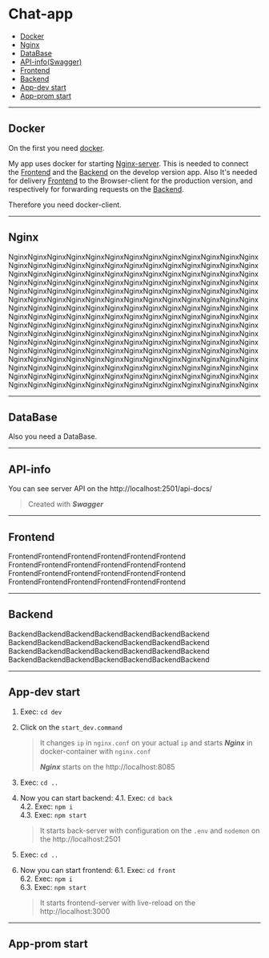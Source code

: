 Chat-app
=============================


- [Docker](#Docker)
- [Nginx](#Nginx)
- [DataBase](#DataBase)
- [API-info(Swagger)](#API\-info)
- [Frontend](#Frontend)
- [Backend](#Backend)
- [App-dev start](#App\-dev-start)
- [App-prom start](#App\-prom-start)

---

## Docker

On the first you need [docker](https://www.docker.com).

My app uses docker for starting [Nginx-server](https://hub.docker.com/_/nginx).
This is needed to connect the [Frontend](./front) and the [Backend](./back) on the develop version app.
Also It's needed for delivery [Frontend](./front) to the Browser-client for the production version, and respectively for forwarding requests on the [Backend](./back).

Therefore you need docker-client.

---

## Nginx

NginxNginxNginxNginxNginxNginxNginxNginxNginxNginxNginxNginxNginxNginxNginxNginxNginxNginxNginxNginxNginxNginxNginxNginxNginxNginx
NginxNginxNginxNginxNginxNginxNginxNginxNginxNginxNginxNginxNginxNginxNginxNginxNginxNginxNginxNginxNginxNginxNginxNginxNginxNginx
NginxNginxNginxNginxNginxNginxNginxNginxNginxNginxNginxNginxNginxNginxNginxNginxNginxNginxNginxNginxNginxNginxNginxNginxNginxNginx
NginxNginxNginxNginxNginxNginxNginxNginxNginxNginxNginxNginxNginxNginxNginxNginxNginxNginxNginxNginxNginxNginxNginxNginxNginxNginx
NginxNginxNginxNginxNginxNginxNginxNginxNginxNginxNginxNginxNginxNginxNginxNginxNginxNginxNginxNginxNginxNginxNginxNginxNginxNginx
NginxNginxNginxNginxNginxNginxNginxNginxNginxNginxNginxNginxNginxNginxNginxNginxNginxNginxNginxNginxNginxNginxNginxNginxNginxNginx
NginxNginxNginxNginxNginxNginxNginxNginxNginxNginxNginxNginxNginxNginxNginxNginxNginxNginxNginxNginxNginxNginxNginxNginxNginxNginx
NginxNginxNginxNginxNginxNginxNginxNginxNginxNginxNginxNginxNginxNginxNginxNginxNginxNginxNginxNginxNginxNginxNginxNginxNginxNginx

---

## DataBase

Also you need a DataBase.

---

## API-info

You can see server API on the http://localhost:2501/api-docs/

>Created with <b><i>Swagger</i></b>


---

## Frontend

FrontendFrontendFrontendFrontendFrontendFrontend
FrontendFrontendFrontendFrontendFrontendFrontend
FrontendFrontendFrontendFrontendFrontendFrontend
FrontendFrontendFrontendFrontendFrontendFrontend


---

## Backend

BackendBackendBackendBackendBackendBackendBackend
BackendBackendBackendBackendBackendBackendBackend
BackendBackendBackendBackendBackendBackendBackend
BackendBackendBackendBackendBackendBackendBackend

---

## App-dev start


1. Exec: ``cd dev``
2. Click on the ``start_dev.command``

    >It changes ``ip`` in ``nginx.conf`` on your actual ``ip`` and starts <b><i>Nginx</i></b> in docker-container with ``nginx.conf``
    >
    ><b><i>Nginx</i></b> starts on the http://localhost:8085

3. Exec: ``cd ..``
4. Now you can start backend:
    4.1. Exec: ``cd back``   
    4.2. Exec: ``npm i``   
    4.3. Exec: ``npm start``

    >It starts back-server with configuration on the ``.env`` and ``nodemon`` on the http://localhost:2501

5. Exec: ``cd ..``
6. Now you can start frontend:
    6.1. Exec: ``cd front``   
    6.2. Exec: ``npm i``   
    6.3. Exec: ``npm start``

    >It starts frontend-server with live-reload on the http://localhost:3000

---

## App-prom start

